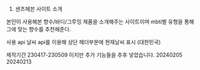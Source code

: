 1. 센츠헤븐 사이트 소개

본인이 사용해본 향수/바디/그루밍 제품을 소개해주는 사이트이며 mbti별 유형을 통해 그에 맞는 향수를 추천해준다.

사용 api
날씨 api를 이용해 상단 헤더부분에 현재날씨 표시 (대한민국)

제작기간 
230417-230509 이지만 추가 기능들을 추후 넣었습니다.
20240205
20240213